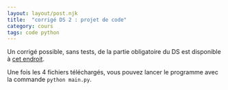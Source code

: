 ```yaml
---
layout: layout/post.njk 
title:  "corrigé DS 2 : projet de code"
category: cours
tags: code python
---
```




Un corrigé possible, sans tests, de la partie obligatoire du DS est disponible à [cet endroit](https://github.com/FrancoisBrucker/cours_informatique/tree/main/docs/src/enseignements/programmation-algorithmes/annales/2021-2022/ds_2_code).

Une fois les 4 fichiers téléchargés, vous pouvez lancer le programme avec la commande `python main.py`.
